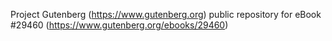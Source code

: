 Project Gutenberg (https://www.gutenberg.org) public repository for eBook #29460 (https://www.gutenberg.org/ebooks/29460)
